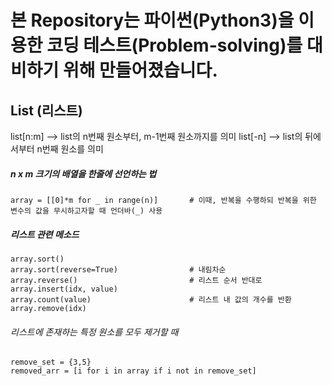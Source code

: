 # 본 Repository는 파이썬(Python3)을 이용한 코딩 테스트(Problem-solving)를 대비하기 위해 만들어졌습니다.

## List (리스트)

list[n:m] --> list의 n번째 원소부터, m-1번째 원소까지를 의미
list[-n] --> list의 뒤에서부터 n번째 원소를 의미

##### n x m 크기의 배열을 한줄에 선언하는 법

    array = [[0]*m for _ in range(n)]       # 이때, 반복을 수행하되 반복을 위한 변수의 값을 무시하고자할 때 언더바(_) 사용
    
##### 리스트 관련 메소드

    array.sort()
    array.sort(reverse=True)                # 내림차순
    array.reverse()                         # 리스트 순서 반대로
    array.insert(idx, value)
    array.count(value)                      # 리스트 내 값의 개수를 반환
    array.remove(idx)
    
###### 리스트에 존재하는 특정 원소를 모두 제거할 때

    remove_set = {3,5}
    removed_arr = [i for i in array if i not in remove_set]
    
